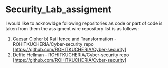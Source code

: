 # Security_Lab_assigment

I would like to acknowldge following repositories as code or part of code is taken from them the assigment wire repository list is as follows:
1. Caesar Cipher b) Rail fence and Transformation - ROHITKUCHERIA/Cyber-security repo [https://github.com/ROHITKUCHERIA/Cyber-security]
2. Deffie Hellman - ROHITKUCHERIA/Cyber-security repo [https://github.com/ROHITKUCHERIA/Cyber-security]
